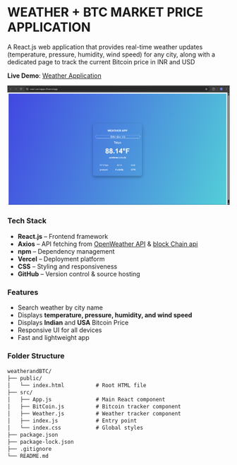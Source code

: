 # WEATHER + BTC MARKET PRICE APPLICATION
A React.js web application that provides real-time weather updates (temperature, pressure, humidity, wind speed) for any city, along with a dedicated page to track the current Bitcoin price in INR and USD 

 **Live Demo**: [Weather Application](https://react-eosin-seven.vercel.app/)  

![Weather Application Screenshot](https://github.com/DEEPAK-RAMGIRI/React/blob/main/weatherApp/weather.png)  

### Tech Stack
- **React.js** – Frontend framework  
- **Axios** – API fetching from [OpenWeather API](https://openweathermap.org/api) & [block Chain api](https://blockchain.info/ticker)
- **npm** – Dependency management  
- **Vercel** – Deployment platform  
- **CSS** – Styling and responsiveness  
- **GitHub** – Version control & source hosting  

###  Features
-  Search weather by city name  
-  Displays **temperature, pressure, humidity, and wind speed**
-  Displays **Indian** and **USA** Bitcoin Price    
-  Responsive UI for all devices  
-  Fast and lightweight app  

###  Folder Structure
```plaintext
weatherandBTC/
├── public/
│   └── index.html          # Root HTML file
├── src/
│   ├── App.js              # Main React component
│   ├── BitCoin.js          # Bitcoin tracker component
│   ├── Weather.js          # Weather tracker component
│   ├── index.js            # Entry point
│   └── index.css           # Global styles
├── package.json
├── package-lock.json
├── .gitignore
└── README.md

```


